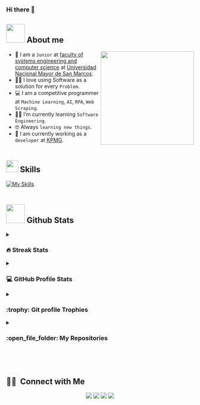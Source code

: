 ### Hi there 👋

<h2> <picture><img src = "https://github.com/7oSkaaa/7oSkaaa/blob/main/Images/about_me.gif?raw=true" width = 50px></picture> About me </h2>

<picture> <img align="right" src="https://github.com/7oSkaaa/7oSkaaa/blob/main/Images/Right_Side.gif?raw=true" width = 250px></picture>
- :school: I am a `Junior` at [faculty of systems engineering and computer science](https://sistemas.unmsm.edu.pe/site/index.php) at [Universidad Nacional Mayor de San Marcos](http://unmsm.edu.pe).
- :technologist: I love using Software as a solution for every `Problem`.
- :computer: I am a competitive programmer at `Machine Learning`, `AI`, `RPA`, `Web Scraping`.
- :student: I’m currently learning `Software Engineering`.
- :nerd_face: Always `learning new things`.
- :thinking: I am currently working as a `developer` at [KPMG](http://kpmg.com/pe/es/home.html).
<br> </br>


<h2> <img src = "https://media2.giphy.com/media/QssGEmpkyEOhBCb7e1/giphy.gif?cid=ecf05e47a0n3gi1bfqntqmob8g9aid1oyj2wr3ds3mg700bl&rid=giphy.gif" width = 32px> Skills </h2>

[![My Skills](https://skillicons.dev/icons?i=anaconda,aiscript,azure,idea,vscode,py,notion,cpp,git,github,figma,html,css,discord)](https://skillicons.dev)
<br> </br>


<h2> <picture> <img src = "https://github.com/7oSkaaa/7oSkaaa/blob/main/Images/Statistics.gif?raw=true" width = 50px>  </picture> Github Stats </h2>
<details><summary><h3> 🔥 Streak Stats</h3></summary>
----	
<p align="center"><img src="https://github-readme-streak-stats.herokuapp.com/?user=AnthonyLlactahuaman&theme=tokyonight_duo" alt="AnthonyLlactahuaman" /></p>
</details>
  
<details><summary><h3>💻 GitHub Profile Stats</h3></summary>
----
<p align="center">
    <a href="https://github.com/anuraghazra/github-readme-stats">
	    <img alt="7oSkaaa's Github Stats" src="https://github-readme-stats.vercel.app/api?username=AnthonyLlactahuaman&show_icons=true&count_private=true&locale=en&theme=tokyonight&layout=compact" height="230px"/></a>
	  <img src="https://github-readme-stats.vercel.app/api/top-langs?username=AnthonyLlactahuaman&langs_count=10&show_icons=true&locale=en&theme=tokyonight" alt="7oSkaaa" height="230px"/>
<br/>
  <b>Note:</b> Top languages is only a metric of the languages my public code consists of and doesn't reflect experience or skill level.
  </p>
</details>

<details><summary> <h3> :trophy: Git profile Trophies </h3></summary>
----
<p align="center"> <a href="https://github.com/ryo-ma/github-profile-trophy"><img src="https://github-profile-trophy.vercel.app/?username=AnthonyLlactahuaman&layout=compact&theme=tokyonight&column=4&margin-w=15&margin-h=15" alt="AnthonyLlactahuaman" /></a> </p>
</details>

<details><summary><h3> :open_file_folder: My Repositories </h3></summary>
----
<div>
  <p align="center">
	<a href="https://github.com/AnthonyLlactahuaman/Punto-de-Venta">
      		<span style="
	        font-size: 28px;
	        color: #00f;
	        font-family: 'Orbitron', sans-serif;
	        font-weight: bold;
	        text-shadow: 0 0 5px #00f, 0 0 10px #00f;
	        display: inline-block;
	        margin-bottom: 10px;
	      ">
	        Proyecto Punto de Venta
	      </span>
    	</a>
  </p>
</div>
</details>

<br></br>
<h2>🤝🏻 &nbsp;Connect with Me</h2> 

<p align="center">
<a href="https://linkedin.com/in/anthonyllactahuaman"><img src="https://img.shields.io/badge/-Anthony%20Llactahuaman-0077B5?style=flat&logo=Linkedin&logoColor=white"/></a>
<a href="mailto:anthony.llactahuaman.m@gmail.com"><img src="https://img.shields.io/badge/-anthony.llactahuaman.m@gmail.com-D14836?style=flat&logo=Gmail&logoColor=white"/></a>
<a href="https://instagram.com/TonyLlacta"><img src="https://img.shields.io/badge/-@TonyLlacta_-E4405F?style=flat&logo=Instagram&logoColor=white"/></a>
<a href="https://facebook.com/anthonyjoel.llactahuamanmugersa"><img src="https://img.shields.io/badge/-Anthony%20Llactahuaman-1877F2?style=flat&logo=Facebook&logoColor=white"/></a>
</p>
